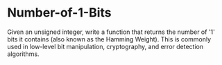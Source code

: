 # Number-of-1-Bits
Given an unsigned integer, write a function that returns the number of '1' bits it contains (also known as the Hamming Weight).  This is commonly used in low-level bit manipulation, cryptography, and error detection algorithms.
